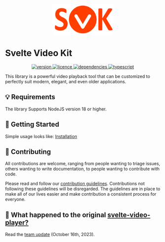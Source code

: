 <div align="center">
  <img src="./.github/svk_animated.svg" alt="svk" width="200" alt="SVK logo" /> 
</div>

# Svelte Video Kit

<div align="center">
  <a href="https://npmjs.org/package/svelte-video-kit">
    <img src="https://img.shields.io/npm/v/svelte-video-kit?style=flat-square" alt="version" />
  </a>
  <a href="https://npmjs.org/package/svelte-video-kit">
    <img src="https://img.shields.io/npm/l/svelte-video-kit?style=flat-square" alt="licence" />
  </a>
  <a href="https://npmjs.org/package/svelte-video-kit">
    <img src="https://img.shields.io/badge/dependencies-0-green?style=flat-square" alt="dependencies" />
  </a>
  <a href="https://npmjs.org/package/svelte-video-kit">
    <img src="https://img.shields.io/npm/types/typescript?style=flat-square" alt="typescript" />
  </a>
</div>

This library is a powerful video playback tool that can be customized to perfectly suit modern, elegant, and even older applications.

## 💡 Requirements

The library Supports NodeJS version 18 or higher.

## 🌟 Getting Started

Simple usage looks like: [Installation](./packages//video-player/README.md)

## 🤝 Contributing

All contributions are welcome, ranging from people wanting to triage issues, others wanting to write documentation, to people wanting to contribute with code.

Please read and follow our [contribution guidelines](./.github/CONTRIBUTING.md). Contributions not following these guidelines will be disregarded. The guidelines are in place to make all of our lives easier and make contribution a consistent process for everyone.

## 📜 What happened to the original [svelte-video-player?](./.github/ANNOUNCEMENTS-2023-10-16.md)

Read the [team update](./.github/ANNOUNCEMENTS-2023-10-16.md) (October 16th, 2023).
